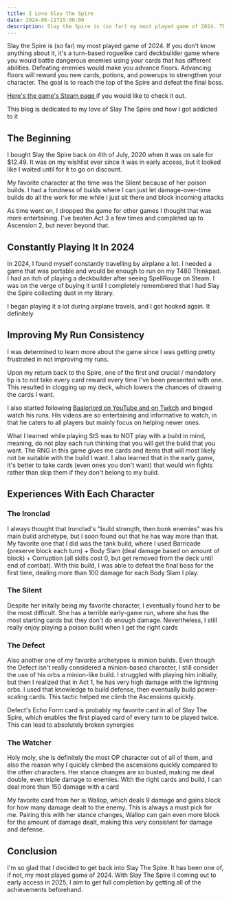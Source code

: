 ```yaml
---
title: I Love Slay the Spire
date: 2024-06-11T15:00:00
description: Slay the Spire is (so far) my most played game of 2024. This blog documents my entire journey with the game and how it 
---
```


Slay the Spire is (so far) my most played game of 2024. If you don't know
anything about it, it's a turn-based roguelike card deckbuilder game where you
would battle dangerous enemies using your cards that has different abilities.
Defeating enemies would make you advance floors. Advancing floors will reward
you new cards, potions, and powerups to strengthen your character. The goal is 
to reach the top of the Spire and defeat the final boss.

<a href="https://store.steampowered.com/app/646570/Slay_the_Spire/" target="_blank">
    Here's the game's Steam page
</a> if you would like to check it out.

This blog is dedicated to my love of Slay The Spire and how I got addicted to it 

## The Beginning

I bought Slay the Spire back on 4th of July, 2020 when it was on sale for
$12.49. It was on my wishlist ever since it was in early access, but it looked
like I waited until for it to go on discount.

My favorite character at the time was the Silent because of her poison builds. I
had a fondness of builds where I can just let damage-over-time builds do all the
work for me while I just sit there and block incoming attacks

As time went on, I dropped the game for other games I thought that was more
entertaining. I've beaten Act 3 a few times and completed up to Ascension 2, but
never beyond that.

## Constantly Playing It In 2024

In 2024, I found myself constantly travelling by airplane a lot. I needed a game
that was portable and would be enough to run on my T480 Thinkpad. I had an itch
of playing a deckbuilder after seeing SpellRouge on Steam. I was on the verge of
buying it until I completely remembered that I had Slay the Spire collecting
dust in my library.

I began playing it a lot during airplane travels, and I got hooked again. It
definitely

## Improving My Run Consistency

I was determined to learn more about the game since I was getting pretty
frustrated in not improving my runs.

Upon my return back to the Spire, one of the first and crucial / mandatory tip
is to not take every card reward every time I've been presented with one. This
resulted in clogging up my deck, which lowers the chances of drawing the cards I
want.

I also started following <a href="https://www.youtube.com/channel/UC1ig-JZyQoVpkOlyz9ODktg">Baalorlord
on YouTube and on Twitch</a> and binged watch his runs. His videos are so
entertaining and informative to watch, in that he caters to all players but
mainly focus on helping newer ones.

What I learned while playing StS was to NOT play with a build in mind, meaning,
do not play each run thinking that you will get the build that you want. The RNG
in this game gives me cards and items that will most likely not be suitable with
the build I want. I also learned that in the early game, it's better to take
cards (even ones you don't want) that would win fights rather than skip them if
they don't belong to my build.

## Experiences With Each Character

### The Ironclad

I always thought that Ironclad's "build strength, then bonk enemies" was his
main build archetype, but I soon found out that he has way more than that. My
favorite one that I did was the tank build, where I used Barricade (preserve
block each turn) + Body Slam (deal damage based on amount of block) + Corruption
(all skills cost 0, but get removed from the deck until end of combat). With
this build, I was able to defeat the final boss for the first time, dealing more
than 100 damage for each Body Slam I play.

### The Silent

Despite her initally being my favorite character, I eventually found her to be
the most difficult. She has a terrible early-game run, where she has the most
starting cards but they don't do enough damage. Nevertheless, I still really
enjoy playing a poison build when I get the right cards

### The Defect

Also another one of my favorite archetypes is minion builds. Even though the
Defect isn't really considered a minion-based character, I still consider the
use of his orbs a minion-like build. I struggled with playing him initially,
but then I realized that in Act 1, he has very high damage with the lightning 
orbs. I used that knowledge to build defense, then eventually build power-scaling
cards. This tactic helped me climb the Ascensions quickly.

Defect's Echo Form card is probably my favorite card in all of Slay The Spire, which 
enables the first played card of every turn to be played twice. This can lead to 
absolutely broken synergies

### The Watcher

Holy moly, she is definitely the most OP character out of all of them, and also
the reason why I quickly climbed the ascensions quickly compared to the other
characters. Her stance changes are so busted, making me deal double, even triple
damage to enemies. With the right cards and build, I can deal more than 150
damage with a card

My favorite card from her is Wallop, which deals 9 damage and gains block for
how many damage dealt to the enemy. This is always a must pick for me. Pairing
this with her stance changes, Wallop can gain even more block for the amount of
damage dealt, making this very consistent for damage and defense.

## Conclusion

I'm so glad that I decided to get back into Slay The Spire. It has been one of,
if not, my most played game of 2024. With Slay The Spire II coming out to early
access in 2025, I aim to get full completion by getting all of the
achievements beforehand.
